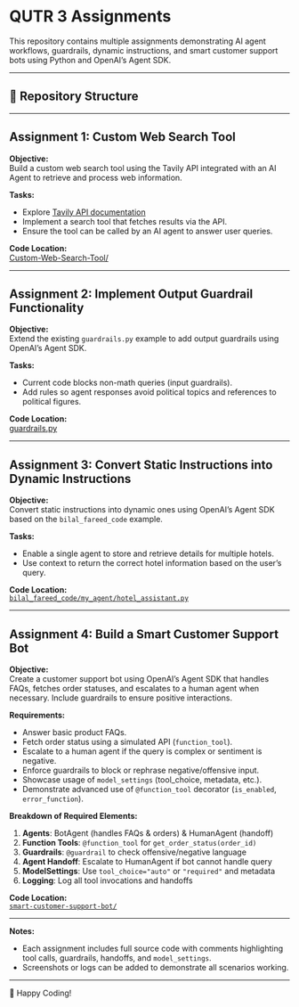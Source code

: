 # QUTR 3 Assignments

This repository contains multiple assignments demonstrating AI agent workflows, guardrails, dynamic instructions, and smart customer support bots using Python and OpenAI’s Agent SDK.

---

## 📁 Repository Structure

---

## **Assignment 1: Custom Web Search Tool**
**Objective:**  
Build a custom web search tool using the Tavily API integrated with an AI Agent to retrieve and process web information.

**Tasks:**
- Explore [Tavily API documentation](https://docs.tavily.com)  
- Implement a search tool that fetches results via the API.  
- Ensure the tool can be called by an AI agent to answer user queries.

**Code Location:**  
[Custom-Web-Search-Tool/](Custom-Web-Search-Tool/)


---

## **Assignment 2: Implement Output Guardrail Functionality**
**Objective:**  
Extend the existing `guardrails.py` example to add output guardrails using OpenAI’s Agent SDK.

**Tasks:**
- Current code blocks non-math queries (input guardrails).  
- Add rules so agent responses avoid political topics and references to political figures.

**Code Location:**  
[guardrails.py](assignment2_guardrails/my-agent/guardrails.py)

---

## **Assignment 3: Convert Static Instructions into Dynamic Instructions**
**Objective:**  
Convert static instructions into dynamic ones using OpenAI’s Agent SDK based on the `bilal_fareed_code` example.

**Tasks:**
- Enable a single agent to store and retrieve details for multiple hotels.  
- Use context to return the correct hotel information based on the user’s query.

**Code Location:**  
[`bilal_fareed_code/my_agent/hotel_assistant.py`](bilal_fareed_code/my_agent/hotel_assistant.py)

---

## **Assignment 4: Build a Smart Customer Support Bot**
**Objective:**  
Create a customer support bot using OpenAI’s Agent SDK that handles FAQs, fetches order statuses, and escalates to a human agent when necessary. Include guardrails to ensure positive interactions.

**Requirements:**
- Answer basic product FAQs.  
- Fetch order status using a simulated API (`function_tool`).  
- Escalate to a human agent if the query is complex or sentiment is negative.  
- Enforce guardrails to block or rephrase negative/offensive input.  
- Showcase usage of `model_settings` (tool_choice, metadata, etc.).  
- Demonstrate advanced use of `@function_tool` decorator (`is_enabled`, `error_function`).

**Breakdown of Required Elements:**
1. **Agents**: BotAgent (handles FAQs & orders) & HumanAgent (handoff)  
2. **Function Tools**: `@function_tool` for `get_order_status(order_id)`  
3. **Guardrails**: `@guardrail` to check offensive/negative language  
4. **Agent Handoff**: Escalate to HumanAgent if bot cannot handle query  
5. **ModelSettings**: Use `tool_choice="auto"` or `"required"` and metadata  
6. **Logging**: Log all tool invocations and handoffs

**Code Location:**  
[`smart-customer-support-bot/`](smart-customer-support-bot/)

---

**Notes:**  
- Each assignment includes full source code with comments highlighting tool calls, guardrails, handoffs, and `model_settings`.  
- Screenshots or logs can be added to demonstrate all scenarios working.  

---

🚀 Happy Coding!
